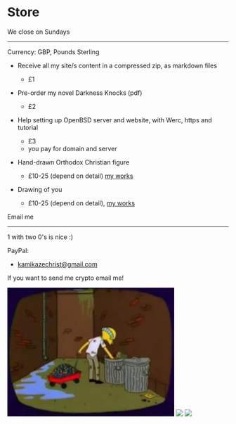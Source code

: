 # Store

We close on Sundays 

<hr>

Currency: GBP, Pounds Sterling

- Receive all my site/s content in a compressed zip, as markdown files
    - £1
- Pre-order my novel Darkness Knocks (pdf)
    - £2
- Help setting up OpenBSD server and website, with Werc, https and tutorial
    - £3
    - you pay for domain and server

- Hand-drawn Orthodox Christian figure
    - £10-25 (depend on detail) [my works](http://icons.avsbq.org/misc/personal/my_works)

- Drawing of you
    - £10-25 (depend on detail), [my works](http://icons.avsbq.org/misc/personal/my_works)

Email me 

<hr>

1 with two 0's is nice :)

PayPal:

- kamikazechrist@gmail.com

If you want to send me crypto email me!

<img src=".pix/bum_burns.avif" style="width: 380px; height: auto;">

<img src=".pix/beautiful.avif" style="width: 380px; height: auto;">

<img src=".pix/visa_mastercard_true_logo.avif" style="width: 380px; height: auto;">

